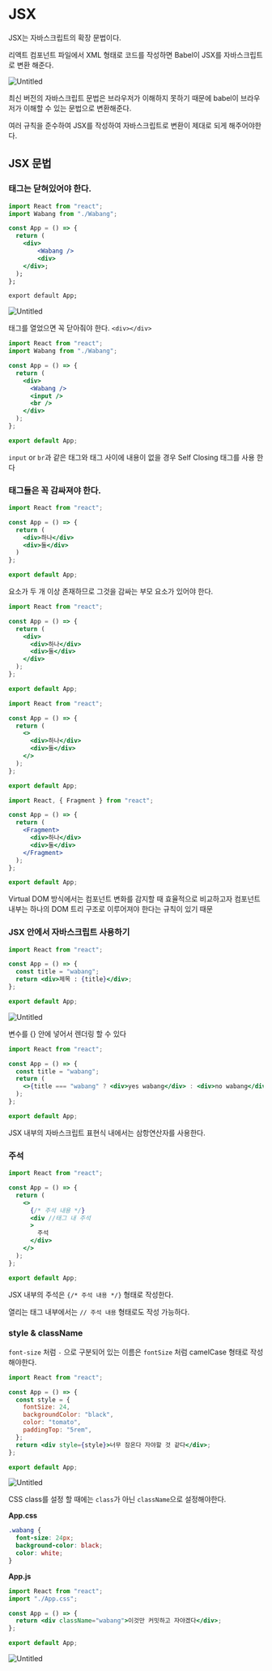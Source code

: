 # JSX

JSX는 자바스크립트의 확장 문법이다.

리액트 컴포넌트 파일에서 XML 형태로 코드를 작성하면 Babel이 JSX를 자바스크립트로 변환 해준다.

![Untitled](https://s3.us-west-2.amazonaws.com/secure.notion-static.com/90c6ee0b-bcee-4ba9-ae86-57c163c68214/Untitled.png?X-Amz-Algorithm=AWS4-HMAC-SHA256&X-Amz-Content-Sha256=UNSIGNED-PAYLOAD&X-Amz-Credential=AKIAT73L2G45EIPT3X45%2F20220731%2Fus-west-2%2Fs3%2Faws4_request&X-Amz-Date=20220731T142038Z&X-Amz-Expires=86400&X-Amz-Signature=ee6c1e39cac83ce0425e629853dc9bab6f9e9d3acc8e1e3d25b4e5fdec188f92&X-Amz-SignedHeaders=host&response-content-disposition=filename%20%3D%22Untitled.png%22&x-id=GetObject)

최신 버전의 자바스크립트 문법은 브라우저가 이해하지 못하기 때문에 babel이 브라우저가 이해할 수 있는 문법으로 변환해준다.

여러 규칙을 준수하여 JSX를 작성하여 자바스크립트로 변환이 제대로 되게 해주어야한다.

## JSX 문법

### 태그는 닫혀있어야 한다.

```jsx
import React from "react";
import Wabang from "./Wabang";

const App = () => {
  return (
    <div>
        <Wabang />
        <div>
    </div>;
  );
};

export default App;
```

![Untitled](https://s3.us-west-2.amazonaws.com/secure.notion-static.com/b40e876a-5921-451d-a64a-7fbdd89a2b08/Untitled.png?X-Amz-Algorithm=AWS4-HMAC-SHA256&X-Amz-Content-Sha256=UNSIGNED-PAYLOAD&X-Amz-Credential=AKIAT73L2G45EIPT3X45%2F20220731%2Fus-west-2%2Fs3%2Faws4_request&X-Amz-Date=20220731T142048Z&X-Amz-Expires=86400&X-Amz-Signature=ad37fa151e80dbdea69cc03e52c0a211f970e176c6da97e9786f3bb4764ee54b&X-Amz-SignedHeaders=host&response-content-disposition=filename%20%3D%22Untitled.png%22&x-id=GetObject)

태그를 열었으면 꼭 닫아줘야 한다. `<div></div>`

```jsx
import React from "react";
import Wabang from "./Wabang";

const App = () => {
  return (
    <div>
      <Wabang />
      <input />
      <br />
    </div>
  );
};

export default App;
```

`input` or `br`과 같은 태그와 태그 사이에 내용이 없을 경우 Self Closing 태그를 사용 한다

### 태그들은 꼭 감싸져야 한다.

```jsx
import React from "react";

const App = () => {
  return (
    <div>하나</div>
    <div>둘</div>
  )
};

export default App;
```

요소가 두 개 이상 존재하므로 그것을 감싸는 부모 요소가 있어야 한다.

```jsx
import React from "react";

const App = () => {
  return (
    <div>
      <div>하나</div>
      <div>둘</div>
    </div>
  );
};

export default App;
```

```jsx
import React from "react";

const App = () => {
  return (
    <>
      <div>하나</div>
      <div>둘</div>
    </>
  );
};

export default App;
```

```jsx
import React, { Fragment } from "react";

const App = () => {
  return (
    <Fragment>
      <div>하나</div>
      <div>둘</div>
    </Fragment>
  );
};

export default App;
```

Virtual DOM 방식에서는 컴포넌트 변화를 감지할 때 효율적으로 비교하고자 컴포넌트 내부는 하나의 DOM 트리 구조로 이루어져야 한다는 규칙이 있기 때문

### JSX 안에서 자바스크립트 사용하기

```jsx
import React from "react";

const App = () => {
  const title = "wabang";
  return <div>제목 : {title}</div>;
};

export default App;
```

![Untitled](https://s3.us-west-2.amazonaws.com/secure.notion-static.com/02ce2fa6-03e1-4486-8df5-b3315fa8654e/Untitled.png?X-Amz-Algorithm=AWS4-HMAC-SHA256&X-Amz-Content-Sha256=UNSIGNED-PAYLOAD&X-Amz-Credential=AKIAT73L2G45EIPT3X45%2F20220731%2Fus-west-2%2Fs3%2Faws4_request&X-Amz-Date=20220731T142059Z&X-Amz-Expires=86400&X-Amz-Signature=12ead352bdf033ff8dc4de96216bf8c49e4c13f85ce19e133ea16a80c66450b9&X-Amz-SignedHeaders=host&response-content-disposition=filename%20%3D%22Untitled.png%22&x-id=GetObject)

변수를 {} 안에 넣어서 렌더링 할 수 있다

```jsx
import React from "react";

const App = () => {
  const title = "wabang";
  return (
    <>{title === "wabang" ? <div>yes wabang</div> : <div>no wabang</div>}</>
  );
};

export default App;
```

JSX 내부의 자바스크립트 표현식 내에서는 삼항연산자를 사용한다.

### 주석

```jsx
import React from "react";

const App = () => {
  return (
    <>
      {/* 주석 내용 */}
      <div //태그 내 주석
      >
        주석
      </div>
    </>
  );
};

export default App;
```

JSX 내부의 주석은 `{/* 주석 내용 */}` 형태로 작성한다.

열리는 태그 내부에서는 `// 주석 내용` 형태로도 작성 가능하다.

### style & className

`font-size` 처럼 `-` 으로 구분되어 있는 이름은 `fontSize` 처럼 camelCase 형태로 작성 해야한다.

```jsx
import React from "react";

const App = () => {
  const style = {
    fontSize: 24,
    backgroundColor: "black",
    color: "tomato",
    paddingTop: "5rem",
  };
  return <div style={style}>너무 잠온다 자야할 것 같다</div>;
};

export default App;
```

![Untitled](https://s3.us-west-2.amazonaws.com/secure.notion-static.com/c8881dd2-63f6-4bd3-b5cf-39ff96726205/Untitled.png?X-Amz-Algorithm=AWS4-HMAC-SHA256&X-Amz-Content-Sha256=UNSIGNED-PAYLOAD&X-Amz-Credential=AKIAT73L2G45EIPT3X45%2F20220731%2Fus-west-2%2Fs3%2Faws4_request&X-Amz-Date=20220731T142114Z&X-Amz-Expires=86400&X-Amz-Signature=4167b9c63f464bc57e4f4662c2a22d72e564acfb4eff5dceeb49337e418c6d7b&X-Amz-SignedHeaders=host&response-content-disposition=filename%20%3D%22Untitled.png%22&x-id=GetObject)

CSS class를 설정 할 때에는 `class`가 아닌 `className`으로 설정해야한다.

**App.css**

```css
.wabang {
  font-size: 24px;
  background-color: black;
  color: white;
}
```

**App.js**

```jsx
import React from "react";
import "./App.css";

const App = () => {
  return <div className="wabang">이것만 커밋하고 자야겠다</div>;
};

export default App;
```

![Untitled](https://s3.us-west-2.amazonaws.com/secure.notion-static.com/0819bc1f-d3b6-4b18-aca1-9133b6739656/Untitled.png?X-Amz-Algorithm=AWS4-HMAC-SHA256&X-Amz-Content-Sha256=UNSIGNED-PAYLOAD&X-Amz-Credential=AKIAT73L2G45EIPT3X45%2F20220731%2Fus-west-2%2Fs3%2Faws4_request&X-Amz-Date=20220731T142126Z&X-Amz-Expires=86400&X-Amz-Signature=52610e9f4be6cbd741838980baf3c014b2f9a68fa0f51266a4bf8fe0dd971029&X-Amz-SignedHeaders=host&response-content-disposition=filename%20%3D%22Untitled.png%22&x-id=GetObject)
